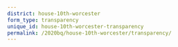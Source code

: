 ```yaml
---
district: house-10th-worcester
form_type: transparency
unique_id: house-10th-worcester-transparency
permalink: /2020bq/house-10th-worcester/transparency/
---
```

